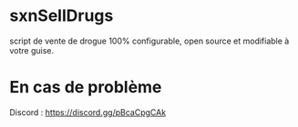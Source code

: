 # sxnSellDrugs
script de vente de drogue 100% configurable, open source et modifiable à votre guise.

# En cas de problème  
Discord : https://discord.gg/pBcaCpgCAk
